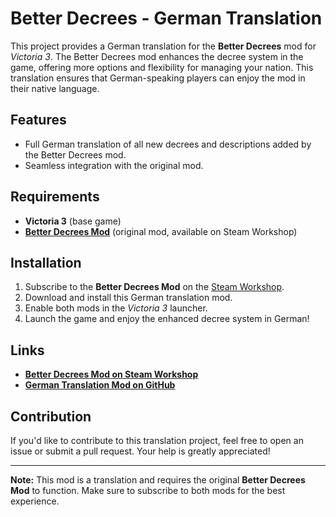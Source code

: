 # Better Decrees - German Translation

This project provides a German translation for the **Better Decrees** mod for *Victoria 3*. The Better Decrees mod enhances the decree system in the game, offering more options and flexibility for managing your nation. This translation ensures that German-speaking players can enjoy the mod in their native language.

## Features
- Full German translation of all new decrees and descriptions added by the Better Decrees mod.
- Seamless integration with the original mod.

## Requirements
- **Victoria 3** (base game)
- **[Better Decrees Mod](https://steamcommunity.com/sharedfiles/filedetails/?id=2895956555)** (original mod, available on Steam Workshop)

## Installation
1. Subscribe to the **Better Decrees Mod** on the [Steam Workshop](https://steamcommunity.com/sharedfiles/filedetails/?id=2895956555).
2. Download and install this German translation mod.
3. Enable both mods in the *Victoria 3* launcher.
4. Launch the game and enjoy the enhanced decree system in German!

## Links
- **[Better Decrees Mod on Steam Workshop](https://steamcommunity.com/sharedfiles/filedetails/?id=2895956555)**
- **[German Translation Mod on GitHub]([https://github.com/yourusername/better-decrees-german-translation](https://github.com/KushGene/better-decrees-german))**

## Contribution
If you'd like to contribute to this translation project, feel free to open an issue or submit a pull request. Your help is greatly appreciated!

---

**Note:** This mod is a translation and requires the original **Better Decrees Mod** to function. Make sure to subscribe to both mods for the best experience.

